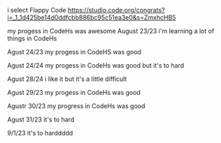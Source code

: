 i select Flappy Code 
https://studio.code.org/congrats?i=_1_1d425be14d0ddfcbb886bc95c51ea3e0&s=ZmxhcHB5

my progess in CodeHs was awesome 
August 23/23  i'm learning a lot of things in CodeHs


Agust 24/23 my progess in CodeHS was good 


Agust 24/24 my progess in CodeHs was good but it's to hard


Agust 28/24 i like it but it's a little  difficult 


Agust 29/23  my progess in CodeHs was good 


Agustr 30/23 my progress in CodeHs was good 

Agust 31/23 it's to hard

9/1/23 it's to harddddd
